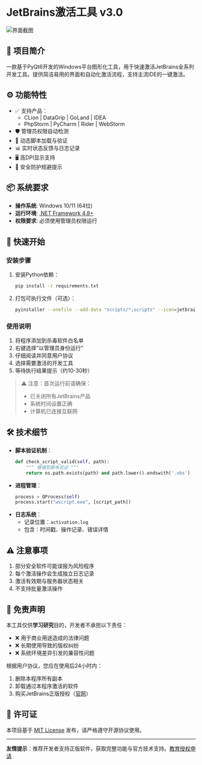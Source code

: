 # JetBrains激活工具 v3.0

![界面截图](screenshot.png) <!-- 建议添加实际界面截图 -->

## 📖 项目简介

一款基于PyQt6开发的Windows平台图形化工具，用于快速激活JetBrains全系列开发工具。提供简洁易用的界面和自动化激活流程，支持主流IDE的一键激活。

## ⚙️ 功能特性

- ✅ 支持产品：
  - CLion | DataGrip | GoLand | IDEA 
  - PhpStorm | PyCharm | Rider | WebStorm
- 🛡️ 管理员权限自动检测
- 📜 动态脚本加载与验证
- 📊 实时状态反馈与日志记录
- 🖥️ 高DPI显示支持
- 🚦 安全防护规避提示

## 📦 系统要求

- **操作系统**: Windows 10/11 (64位)
- **运行环境**: [.NET Framework 4.8+](https://dotnet.microsoft.com/download/dotnet-framework)
- **权限要求**: 必须使用管理员权限运行

## 🚀 快速开始

### 安装步骤
1. 安装Python依赖：
   ```bash
   pip install -r requirements.txt
   ```
2. 打包可执行文件（可选）：
   ```bash
   pyinstaller --onefile --add-data "scripts/*;scripts" --icon=jetbrains.ico activation.py
   ```

### 使用说明
1. 将程序添加到杀毒软件白名单
2. 右键选择"以管理员身份运行"
3. 仔细阅读并同意用户协议
4. 选择需要激活的开发工具
5. 等待执行结果提示（约10-30秒）

> ⚠️ 注意：首次运行前请确保：
> - 已关闭所有JetBrains产品
> - 系统时间设置正确
> - 计算机已连接互联网

## 🛠️ 技术细节

- **脚本验证机制**：
  ```python
  def check_script_valid(self, path):
      """ 增强型脚本验证 """
      return os.path.exists(path) and path.lower().endswith('.vbs')
  ```
- **进程管理**：
  ```python
  process = QProcess(self)
  process.start("wscript.exe", [script_path])
  ```
- **日志系统**：
  - 记录位置：`activation.log`
  - 包含：时间戳、操作记录、错误详情

## ⚠️ 注意事项

1. 部分安全软件可能误报为风险程序
2. 每个激活操作会生成独立日志记录
3. 激活有效期与服务器状态相关
4. 不支持批量激活操作

## 📜 免责声明

本工具仅供**学习研究**目的，开发者不承担以下责任：
- ❌ 用于商业用途造成的法律问题
- ❌ 长期使用导致的版权纠纷
- ❌ 系统环境差异引发的兼容性问题

根据用户协议，您应在使用后24小时内：
1. 删除本程序所有副本
2. 卸载通过本程序激活的软件
3. 购买JetBrains正版授权（[官网](https://www.jetbrains.com/)）

## 📄 许可证

本项目基于 [MIT License](LICENSE) 发布，请严格遵守开源协议使用。

---

**友情提示**：推荐开发者支持正版软件，获取完整功能与官方技术支持。[教育授权申请](https://www.jetbrains.com/community/education/#students)
